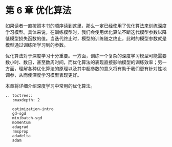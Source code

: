 # 第 6 章 优化算法

如果读者一直按照本书的顺序读到这里，那么一定已经使用了优化算法来训练深度学习模型。具体来说，在训练模型时，我们会使用优化算法不断迭代模型参数以降低模型损失函数的值。当迭代终止时，模型的训练随之终止，此时的模型参数就是模型通过训练所学习到的参数。

优化算法对于深度学习十分重要。一方面，训练一个复杂的深度学习模型可能需要数小时、数日，甚至数周时间，而优化算法的表现直接影响模型的训练效率；另一方面，理解各种优化算法的原理以及其中超参数的意义将有助于我们更有针对性地调参，从而使深度学习模型表现更好。

本章将详细介绍深度学习中常用的优化算法。

```eval_rst
.. toctree::
   :maxdepth: 2

   optimization-intro
   gd-sgd
   minibatch-sgd
   momentum
   adagrad
   rmsprop
   adadelta
   adam
```
